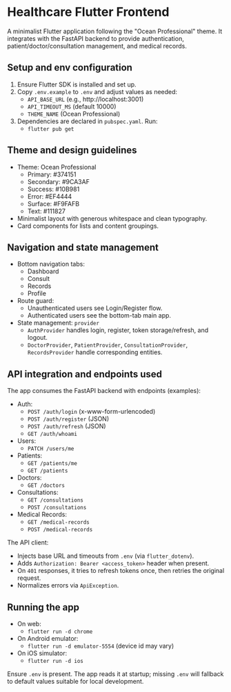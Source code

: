 # Healthcare Flutter Frontend

A minimalist Flutter application following the "Ocean Professional" theme. It integrates with the FastAPI backend to provide authentication, patient/doctor/consultation management, and medical records.

## Setup and env configuration

1. Ensure Flutter SDK is installed and set up.
2. Copy `.env.example` to `.env` and adjust values as needed:
   - `API_BASE_URL` (e.g., http://localhost:3001)
   - `API_TIMEOUT_MS` (default 10000)
   - `THEME_NAME` (Ocean Professional)
3. Dependencies are declared in `pubspec.yaml`. Run:
   - `flutter pub get`

## Theme and design guidelines

- Theme: Ocean Professional
  - Primary: #374151
  - Secondary: #9CA3AF
  - Success: #10B981
  - Error: #EF4444
  - Surface: #F9FAFB
  - Text: #111827
- Minimalist layout with generous whitespace and clean typography.
- Card components for lists and content groupings.

## Navigation and state management

- Bottom navigation tabs:
  - Dashboard
  - Consult
  - Records
  - Profile
- Route guard:
  - Unauthenticated users see Login/Register flow.
  - Authenticated users see the bottom-tab main app.
- State management: `provider`
  - `AuthProvider` handles login, register, token storage/refresh, and logout.
  - `DoctorProvider`, `PatientProvider`, `ConsultationProvider`, `RecordsProvider` handle corresponding entities.

## API integration and endpoints used

The app consumes the FastAPI backend with endpoints (examples):
- Auth:
  - `POST /auth/login` (x-www-form-urlencoded)
  - `POST /auth/register` (JSON)
  - `POST /auth/refresh` (JSON)
  - `GET /auth/whoami`
- Users:
  - `PATCH /users/me`
- Patients:
  - `GET /patients/me`
  - `GET /patients`
- Doctors:
  - `GET /doctors`
- Consultations:
  - `GET /consultations`
  - `POST /consultations`
- Medical Records:
  - `GET /medical-records`
  - `POST /medical-records`

The API client:
- Injects base URL and timeouts from `.env` (via `flutter_dotenv`).
- Adds `Authorization: Bearer <access_token>` header when present.
- On `401` responses, it tries to refresh tokens once, then retries the original request.
- Normalizes errors via `ApiException`.

## Running the app

- On web:
  - `flutter run -d chrome`
- On Android emulator:
  - `flutter run -d emulator-5554` (device id may vary)
- On iOS simulator:
  - `flutter run -d ios`
  
Ensure `.env` is present. The app reads it at startup; missing `.env` will fallback to default values suitable for local development.

